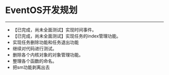 # EventOS开发规划
---------
+ 【已完成，尚未全面测试】实现时间事件。
+ 【已完成，尚未全面测试】实现任务的index管理功能。
+ 实现任务删除功能和任务退出功能
+ 继续对代码进行测试。
+ 删除各个内核对象的对象管理功能。
+ 整理各个函数的命名。
+ 把sm功能剥离出去